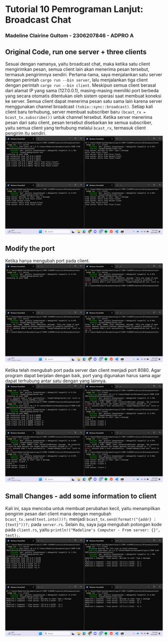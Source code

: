 # Tutorial 10 Pemrograman Lanjut: Broadcast Chat
### Madeline Clairine Gultom - 2306207846 - ADPRO A

## Original Code, run one server + three clients
Sesuai dengan namanya, yaitu broadcast chat, maka ketika satu client mengirimkan pesan, semua client lain akan menerima pesan tersebut, termasuk pengirimnya sendiri. Pertama-tama, saya menjalankan satu server dengan perintah `cargo run --bin server`, lalu menjalankan tiga client dengan perintah `cargo run --bin client`. Meskipun semua client berasal dari alamat IP yang sama (127.0.0.1), masing-masing memiliki port berbeda yang secara otomatis ditentukan oleh sistem operasi saat membuat koneksi ke server. Semua client dapat menerima pesan satu sama lain karena server menggunakan channel broadcast `(tokio::sync::broadcast)`. Setiap kali client baru terhubung, server membuat subscriber baru `(bcast_rx = bcast_tx.subscribe())` untuk channel tersebut. Ketika server menerima pesan dari satu client, pesan tersebut disebarkan ke semua subscriber, yaitu semua client yang terhubung melalui `bcast_rx`, termasuk client pengirim itu sendiri.
![alt text](img/image.png)

## Modify the port
Ketika hanya mengubah port pada client. 
![alt text](img/image-2.png)

Ketika telah mengubah port pada server dan client menjadi port 8080. Agar program dapat berjalan dengan baik, port yang digunakan harus sama agar dapat terhubung antar satu dengan yang lainnya.
![alt text](img/image-3.png)

## Small Changes - add some information to client 
Kali ini, saya mencoba untuk membuat perubahan kecil, yaitu menampilkan pengirim pesan dari client mana dengan mengubah `bcast_tx.send(text.into())?;` menjadi `bcast_tx.send(format!("{addr} : {text}"))?;` pada `server.rs`. Selain itu, saya juga mengubah potongan kode pada `client.rs`, yaitu `println!("Madeline's Computer - From server: {}", text);`.
![alt text](img/image-4.png)
